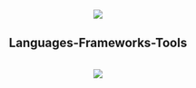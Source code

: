 <h1 align="center">
    <img src="https://readme-typing-svg.herokuapp.com/?font=Righteous&size=35&center=true&vCenter=true&width=500&height=70&duration=4000&lines=🔴+🤖+🔵+🟡+🟣" />
</h1>

<h2 align="center">Languages-Frameworks-Tools</h2>

<br/>

<div align="center">
<!--     <img src="https://skillicons.dev/icons?i=bootstrap,mui,html,css,sass,vscode,github,figma,tailwind,git,ubuntu,vercel,wordpress,postman" /> -->
    <img src="https://skillicons.dev/icons?i=js,ts,react,threejs,redux,nextjs,express,nodejs,mongodb,postgres,docker,jest" /><br>
</div>
